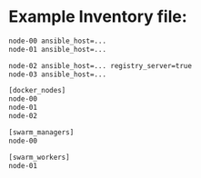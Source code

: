 # Example Inventory file:

```sh
node-00 ansible_host=...
node-01 ansible_host=...

node-02 ansible_host=... registry_server=true
node-03 ansible_host=...

[docker_nodes]
node-00
node-01
node-02

[swarm_managers]
node-00

[swarm_workers]
node-01
```

